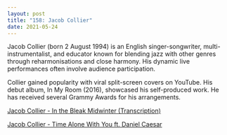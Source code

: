 ```yaml
---
layout: post
title: "158: Jacob Collier"
date: 2021-05-24
---
```


Jacob Collier (born 2 August 1994) is an English singer-songwriter, multi-instrumentalist, and educator known for blending jazz with other genres through reharmonisations and close harmony. His dynamic live performances often involve audience participation.

Collier gained popularity with viral split-screen covers on YouTube. His debut album, In My Room (2016), showcased his self-produced work. He has received several Grammy Awards for his arrangements.

[Jacob Collier - In the Bleak Midwinter (Transcription)](https://youtu.be/7-nRv0uQvH0)

[Jacob Collier - Time Alone With You ft. Daniel Caesar](https://youtu.be/2qUCyW7ewPs)